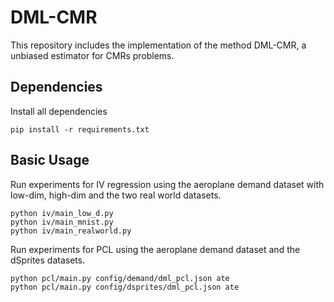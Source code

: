

# DML-CMR

This repository includes the implementation of the method DML-CMR, a unbiased estimator for CMRs problems.

## Dependencies

Install all dependencies

```
pip install -r requirements.txt
```



## Basic Usage

Run experiments for IV regression using the aeroplane demand dataset with low-dim, high-dim and the two real world datasets.

```
python iv/main_low_d.py
python iv/main_mnist.py
python iv/main_realworld.py
```

Run experiments for PCL using the aeroplane demand dataset and the dSprites datasets.

```
python pcl/main.py config/demand/dml_pcl.json ate
python pcl/main.py config/dsprites/dml_pcl.json ate
```